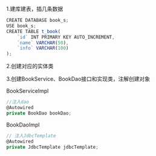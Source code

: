 1.建库建表，插几条数据

```javascript
CREATE DATABASE book_s;
USE book_s;
CREATE TABLE t_book(
	`id` INT PRIMARY KEY AUTO_INCREMENT,
	`name` VARCHAR(50),
	`info` VARCHAR(100)
);
```



2.创建对应的实体类



3.创建BookService、BookDao接口和实现类，注解创建对象

BookServiceImpl

```javascript
//注入dao
@Autowired
private BookDao bookDao;
```

BookDaoImpl

```javascript
// 注入JdbcTemplate
@Autowired
private JdbcTemplate jdbcTemplate;
```

